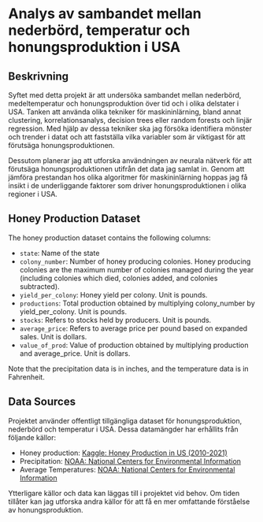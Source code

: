 # Analys av sambandet mellan nederbörd, temperatur och honungsproduktion i USA

## Beskrivning
Syftet med detta projekt är att undersöka sambandet mellan nederbörd, medeltemperatur och honungsproduktion över tid och i olika delstater i USA. Tanken att använda olika tekniker för maskininlärning, bland annat clustering, korrelationsanalys, decision trees eller random forests och linjär regression. Med hjälp av dessa tekniker ska jag försöka identifiera mönster och trender i datat och att fastställa vilka variabler som är viktigast för att förutsäga honungsproduktionen.

Dessutom planerar jag att utforska användningen av neurala nätverk för att förutsäga honungsproduktionen utifrån det data jag samlat in. Genom att jämföra prestandan hos olika algoritmer för maskininlärning hoppas jag få insikt i de underliggande faktorer som driver honungsproduktionen i olika regioner i USA.

## Honey Production Dataset

The honey production dataset contains the following columns:

- `state`: Name of the state
- `colony_number`: Number of honey producing colonies. Honey producing colonies are the maximum number of colonies managed during the year (including colonies which died, colonies added, and colonies subtracted).
- `yield_per_colony`: Honey yield per colony. Unit is pounds.
- `productions`: Total production obtained by multiplying colony_number by yield_per_colony. Unit is pounds.
- `stocks`: Refers to stocks held by producers. Unit is pounds.
- `average_price`: Refers to average price per pound based on expanded sales. Unit is dollars.
- `value_of_prod`: Value of production obtained by multiplying production and average_price. Unit is dollars.

Note that the precipitation data is in inches, and the temperature data is in Fahrenheit.
 
## Data Sources
Projektet använder offentligt tillgängliga dataset för honungsproduktion, nederbörd och temperatur i USA. Dessa datamängder har erhållits från följande källor:

- Honey production: [Kaggle: Honey Production in US (2010-2021)](https://www.kaggle.com/datasets/mohitpoudel/honey-production-in-us-20102021)
- Precipitation: [NOAA: National Centers for Environmental Information](https://www.ncei.noaa.gov/access/monitoring/climate-at-a-glance/statewide/time-series/1/pdsi/1/12/2010-2021)
- Average Temperatures: [NOAA: National Centers for Environmental Information](https://www.ncei.noaa.gov/access/monitoring/climate-at-a-glance/statewide/time-series/1/pcp/1/12/2010-2021)

Ytterligare källor och data kan läggas till i projektet vid behov. Om tiden tillåter kan jag utforska andra källor för att få en mer omfattande förståelse av honungsproduktion.

